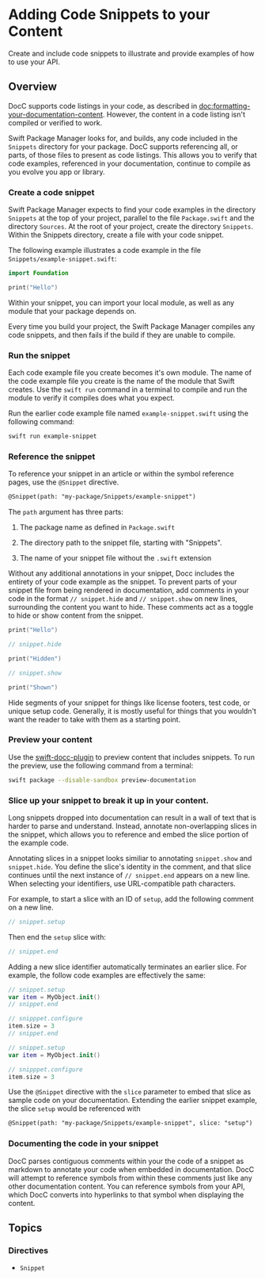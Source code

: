 # Adding Code Snippets to your Content

Create and include code snippets to illustrate and provide examples of how to use your API.

## Overview

DocC supports code listings in your code, as described in <doc:formatting-your-documentation-content>.
However, the content in a code listing isn't compiled or verified to work.

Swift Package Manager looks for, and builds, any code included in the `Snippets` directory for your package.
DocC supports referencing all, or parts, of those files to present as code listings.
This allows you to verify that code examples, referenced in your documentation, continue to compile as you evolve you app or library.

### Create a code snippet

Swift Package Manager expects to find your code examples in the directory `Snippets` at the top of your project, parallel to the file `Package.swift` and the directory `Sources`. 
At the root of your project, create the directory `Snippets`.
Within the Snippets directory, create a file with your code snippet.

The following example illustrates a code example in the file `Snippets/example-snippet.swift`:

```swift
import Foundation

print("Hello")
```

Within your snippet, you can import your local module, as well as any module that your package depends on.

Every time you build your project, the Swift Package Manager compiles any code snippets, and then fails if the build if they are unable to compile.

### Run the snippet

Each code example file you create becomes it's own module.
The name of the code example file you create is the name of the module that Swift creates.
Use the `swift run` command in a terminal to compile and run the module to verify it compiles does what you expect.

Run the earlier code example file named `example-snippet.swift` using the following command:

```bash
swift run example-snippet
```

### Reference the snippet

To reference your snippet in an article or within the symbol reference pages, use the `@Snippet` directive.
```markdown
@Snippet(path: "my-package/Snippets/example-snippet")
```

The `path` argument has three parts:

1. The package name as defined in `Package.swift`

2. The directory path to the snippet file, starting with "Snippets".

3. The name of your snippet file without the `.swift` extension

Without any additional annotations in your snippet, Docc includes the entirety of your code example as the snippet.
To prevent parts of your snippet file from being rendered in documentation, add comments in your code in the format `// snippet.hide` and `// snippet.show` on new lines, surrounding the content you want to hide.
These comments act as a toggle to hide or show content from the snippet.

```swift
print("Hello")

// snippet.hide

print("Hidden")

// snippet.show

print("Shown")
```

Hide segments of your snippet for things like license footers, test code, or unique setup code.
Generally, it is mostly useful for things that you wouldn't want the reader to take with them as a starting point.

### Preview your content

Use the [swift-docc-plugin](https://github.com/swiftlang/swift-docc-plugin) to preview content that includes snippets.
To run the preview, use the following command from a terminal:

```bash
swift package --disable-sandbox preview-documentation 
```

### Slice up your snippet to break it up in your content.

Long snippets dropped into documentation can result in a wall of text that is harder to parse and understand.
Instead, annotate non-overlapping slices in the snippet, which allows you to reference and embed the slice portion of the example code.

Annotating slices in a snippet looks similiar to annotating `snippet.show` and `snippet.hide`.
You define the slice's identity in the comment, and that slice continues until the next instance of `// snippet.end` appears on a new line.
When selecting your identifiers, use URL-compatible path characters.

For example, to start a slice with an ID of `setup`, add the following comment on a new line.

```swift
// snippet.setup
```

Then end the `setup` slice with:

```swift
// snippet.end
```

Adding a new slice identifier automatically terminates an earlier slice.
For example, the follow code examples are effectively the same:

```swift
// snippet.setup
var item = MyObject.init()
// snippet.end

// snipppet.configure
item.size = 3
// snippet.end
```

```swift
// snippet.setup
var item = MyObject.init()

// snipppet.configure
item.size = 3
```

Use the `@Snippet` directive with the `slice` parameter to embed that slice as sample code on your documentation.
Extending the earlier snippet example, the slice `setup` would be referenced with 

```markdown
@Snippet(path: "my-package/Snippets/example-snippet", slice: "setup")
```

### Documenting the code in your snippet

DocC parses contiguous comments within your the code of a snippet as markdown to annotate your code when embedded in documentation.
DocC will attempt to reference symbols from within these comments just like any other documentation content.
You can reference symbols from your API, which DocC converts into hyperlinks to that symbol when displaying the content.

## Topics

### Directives

- ``Snippet``

<!-- Copyright (c) 2025 Apple Inc and the Swift Project authors. All Rights Reserved. -->
